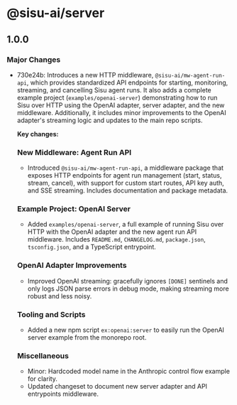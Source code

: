 # @sisu-ai/server

## 1.0.0

### Major Changes

- 730e24b: Introduces a new HTTP middleware, `@sisu-ai/mw-agent-run-api`, which provides standardized API endpoints for starting, monitoring, streaming, and cancelling Sisu agent runs. It also adds a complete example project (`examples/openai-server`) demonstrating how to run Sisu over HTTP using the OpenAI adapter, server adapter, and the new middleware. Additionally, it includes minor improvements to the OpenAI adapter's streaming logic and updates to the main repo scripts.

  **Key changes:**

  ### New Middleware: Agent Run API

  - Introduced `@sisu-ai/mw-agent-run-api`, a middleware package that exposes HTTP endpoints for agent run management (start, status, stream, cancel), with support for custom start routes, API key auth, and SSE streaming. Includes documentation and package metadata.

  ### Example Project: OpenAI Server

  - Added `examples/openai-server`, a full example of running Sisu over HTTP with the OpenAI adapter and the new agent run API middleware. Includes `README.md`, `CHANGELOG.md`, `package.json`, `tsconfig.json`, and a TypeScript entrypoint.

  ### OpenAI Adapter Improvements

  - Improved OpenAI streaming: gracefully ignores `[DONE]` sentinels and only logs JSON parse errors in debug mode, making streaming more robust and less noisy.

  ### Tooling and Scripts

  - Added a new npm script `ex:openai:server` to easily run the OpenAI server example from the monorepo root.

  ### Miscellaneous

  - Minor: Hardcoded model name in the Anthropic control flow example for clarity.
  - Updated changeset to document new server adapter and API entrypoints middleware.
